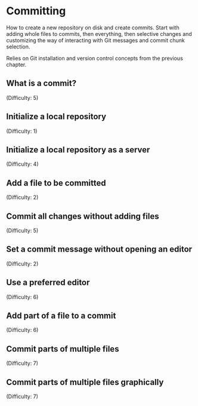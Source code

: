 # Committing
How to create a new repository on disk and create commits. Start with adding whole files to commits, then everything, then selective changes and customizing the way of interacting with Git messages and commit chunk selection.<br/>

Relies on Git installation and version control concepts from the previous chapter.

## What is a commit?
(Difficulty: 5)

## Initialize a local repository
(Difficulty: 1)

## Initialize a local repository as a server
(Difficulty: 4)

## Add a file to be committed
(Difficulty: 2)

## Commit all changes without adding files
(Difficulty: 5)

## Set a commit message without opening an editor
(Difficulty: 2)

## Use a preferred editor
(Difficulty: 6)

## Add part of a file to a commit
(Difficulty: 6)

## Commit parts of multiple files
(Difficulty: 7)

## Commit parts of multiple files graphically
(Difficulty: 7)
